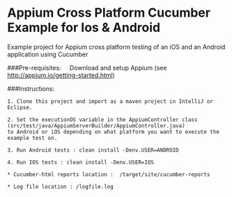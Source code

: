 # Appium Cross Platform Cucumber Example for Ios & Android
Example project for Appium cross platform testing of an iOS and an Android application using Cucumber

###Pre-requisites:
    
    Download and setup Appium (see http://appium.io/getting-started.html)

###Instructions:

    1. Clone this project and import as a maven project in IntelliJ or Eclipse.
    
    2. Set the executionOS variable in the AppiumController class (src/test/java/AppiumServerBuilder/AppiumController.java) 
    to Android or iOS depending on what platform you want to execute the example test on. 
    
    3. Run Android tests : clean install -Denv.USER=ANDROID 
    
    4. Run IOS tests : clean install -Denv.USER=IOS 
    
    * Cucumber-html reports location :  /target/site/cucumber-reports

    * Log file location : /logfile.log
